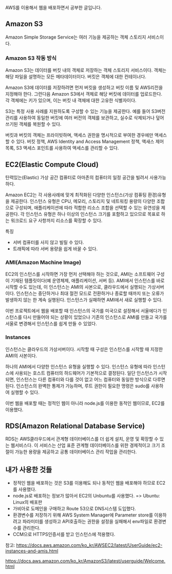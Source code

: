AWS를 이용해서 웹을 배포하면서 공부한 글입니다.

## Amazon S3
Amazon Simple Storage Service는 여러 기능을 제공하는 객체 스토리지 서비스이다.

### Amazon S3 작동 방식

Amazon S3는 데이터를 버킷 내의 객체로 저장하는 객체 스토리지 서비스이다. 객체는 해당 파일을 설명하는 모든 메타데이터이다. 버킷은 객체에 대한 컨테이너다.

Amazon S3에 데이터를 저장하려면 먼저 버킷을 생성하고 버킷 이름 및 AWS리전을 지정해야 한다. 그런다음 Amazon S3에서 객체로 해당 버킷에 데이터를 업로드한다. 각 객체에는 키가 있으며, 이는 버킷 내 객체에 대한 고유한 식별자이다.

S3는 특정 사용 사례를 지원하도록 구성할 수 있는 기능을 제공한다. 예를 들어 S3버전 관리를 사용하여 동일한 버킷에 여러 버전의 객체를 보관하고, 실수로 삭제되거나 덮어쓰기된 객체를 복원할 수 있다.

버킷과 버킷의 객체는 프라이빗하며, 액세스 권한을 명시적으로 부여한 경우에만 액세스할 수 있다. 버킷 정책, AWS Identity and Access Management 정책, 액새스 제어 목록, S3 액세스 포인트를 사용하여 액세스를 관리할 수 있다.

## EC2(Elastic Compute Cloud)
탄력있는(Elastic) 가상 공간 컴퓨터로 아마존의 컴퓨터의 일정 공간을 빌려서 사용가능하다. 

Amazon EC2는 각 사용사례에 맞게 최적화된 다양한 인스턴스(가상 컴퓨팅 환경)유형을 제공한다. 인스턴스 유형은 CPU, 메모리, 스토리지 및 네트워킹 용량의 다양한 조합으로 구성되며, 애플리케이션에 따라 적합한 리소스 조합을 선택할 수 있는 유연성을 제공한다. 각 인스턴스 유형은 하나 이상의 인스턴스 크기를 포함하고 있으므로 목표로 하는 워크로드 요구 사항까지 리소스를 확장할 수 있다. 

특징
- 서버 컴퓨터를 사지 않고 빌릴 수 있다.
- 트래픽에 따라 서버 용량을 쉽게 바꿀 수 있다.

### AMI(Amazon Machine Image)
EC2의 인스턴스를 시작하면 가장 먼저 선택해야 하는 것으로, AMI는 소프트웨어 구성이 기재된 템플릿이다(예 운영체제, 애플리케이션, 서버 등). AMI에서 인스턴스를 바로 시작할 수도 있는데, 이 인스턴스는 AMI의 사본으로, 클라우드에서 실행되는 가상서버이다. 인스턴스는 중단하거나 최대 절전 모드로 전환하거나 종료할 때까지 또는 오류가 발생하지 않는 한 계속 실행된다. 인스턴스가 실패하면 AMI에서 새로 실행할 수 있다.

이번 프로젝트에서 웹을 배포할 때 인스턴스의 국가를 미국으로 설정해서 서울에다가 인스턴스를 다시 만들어야 되는 상황이 있었으나 기존의 인스턴스로 AMI를 만들고 국가를 서울로 변경해서 인스턴스를 쉽게 만들 수 있었다.

### Instances
인스턴스는 클라우드의 가상서버이다. 시작할 때 구성은 인스턴스를 시작할 때 지정한 AMI의 사본이다. 

하나의 AMI에서 다양한 인스턴스 유형을 실행할 수 있다. 인스턴스 유형에 따라 인스턴스에 사용되는 호스트 컴퓨터의 하드웨어가 기본적으로 결정된다. 일단 인스턴스가 시작되면, 인스턴스는 다른 컴퓨터와 다를 것이 없고 어느 컴퓨터와 동일한 방식으로 다루면 된다. 인스턴스의 완벽한 통제가 가능하며, 루트 권한이 필요한 명령은 sudo를 사용하여 실행할 수 있다.

이번 웹을 배포할 때는 정적인 웹이 아니라 node.js를 이용한 동적인 웹이므로, EC2를 이용했다. 

## RDS(Amazon Relational Database Service)
RDS는 AWS클라우드에서 관계형 데이터베이스를 더 쉽게 설치, 운영 및 확장할 수 있는 웹서비스다. 이 서비스는 산업 표준 관계형 데이터베이스를 위한 경제적이고 크기 조절이 가능한 용량을 제공하고 공통 데이터베이스 관리 작업을 관리한다.

## 내가 사용한 것들
- 정적인 웹을 배포하는 것은 S3를 이용해도 되나 동적인 웹을 배포해야 하므로 EC2를 사용했다.
- node.js로 배포하는 정보가 많아서 EC2의 Unbuntu를 사용했다. => Ubuntu: Linux의 배포판
- 가비아로 도메인을 구매하고 Route 53으로 DNS시스템 도입했다.
- 환경변수를 저장하기 위해 AWS System Manager에 Parameter store를 이용하려고 파라미터를 생성하고 API호출하는 권한을 설정을 실패해서 env파일로 환경변수를 관리한다.
- CCM으로 HTTPS인증서를 받고 인스턴스에 적용했다.


참고: https://docs.aws.amazon.com/ko_kr/AWSEC2/latest/UserGuide/ec2-instances-and-amis.html

https://docs.aws.amazon.com/ko_kr/AmazonS3/latest/userguide/Welcome.html
